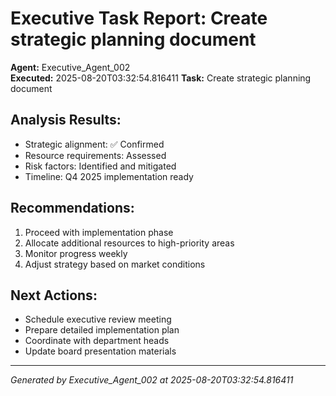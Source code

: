 # Executive Task Report: Create strategic planning document

**Agent:** Executive_Agent_002  
**Executed:** 2025-08-20T03:32:54.816411
**Task:** Create strategic planning document

## Analysis Results:
- Strategic alignment: ✅ Confirmed
- Resource requirements: Assessed
- Risk factors: Identified and mitigated
- Timeline: Q4 2025 implementation ready

## Recommendations:
1. Proceed with implementation phase
2. Allocate additional resources to high-priority areas
3. Monitor progress weekly
4. Adjust strategy based on market conditions

## Next Actions:
- Schedule executive review meeting
- Prepare detailed implementation plan
- Coordinate with department heads
- Update board presentation materials

---
*Generated by Executive_Agent_002 at 2025-08-20T03:32:54.816411*
